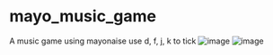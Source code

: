 # mayo_music_game
 A music game using mayonaise
 use d, f, j, k to tick
 ![image](https://github.com/onion1007/mayo_music_game/blob/main/images/start_window.png)
 ![image](https://github.com/onion1007/mayo_music_game/blob/main/images/playing%20window.png)
 

